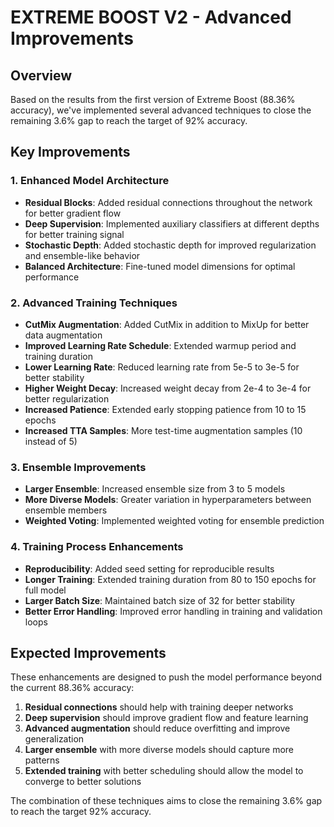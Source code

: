 # EXTREME BOOST V2 - Advanced Improvements

## Overview

Based on the results from the first version of Extreme Boost (88.36% accuracy), we've implemented several advanced techniques to close the remaining 3.6% gap to reach the target of 92% accuracy.

## Key Improvements

### 1. Enhanced Model Architecture

- **Residual Blocks**: Added residual connections throughout the network for better gradient flow
- **Deep Supervision**: Implemented auxiliary classifiers at different depths for better training signal
- **Stochastic Depth**: Added stochastic depth for improved regularization and ensemble-like behavior
- **Balanced Architecture**: Fine-tuned model dimensions for optimal performance

### 2. Advanced Training Techniques

- **CutMix Augmentation**: Added CutMix in addition to MixUp for better data augmentation
- **Improved Learning Rate Schedule**: Extended warmup period and training duration
- **Lower Learning Rate**: Reduced learning rate from 5e-5 to 3e-5 for better stability
- **Higher Weight Decay**: Increased weight decay from 2e-4 to 3e-4 for better regularization
- **Increased Patience**: Extended early stopping patience from 10 to 15 epochs
- **Increased TTA Samples**: More test-time augmentation samples (10 instead of 5)

### 3. Ensemble Improvements

- **Larger Ensemble**: Increased ensemble size from 3 to 5 models
- **More Diverse Models**: Greater variation in hyperparameters between ensemble members
- **Weighted Voting**: Implemented weighted voting for ensemble prediction

### 4. Training Process Enhancements

- **Reproducibility**: Added seed setting for reproducible results
- **Longer Training**: Extended training duration from 80 to 150 epochs for full model
- **Larger Batch Size**: Maintained batch size of 32 for better stability
- **Better Error Handling**: Improved error handling in training and validation loops

## Expected Improvements

These enhancements are designed to push the model performance beyond the current 88.36% accuracy:

1. **Residual connections** should help with training deeper networks
2. **Deep supervision** should improve gradient flow and feature learning
3. **Advanced augmentation** should reduce overfitting and improve generalization
4. **Larger ensemble** with more diverse models should capture more patterns
5. **Extended training** with better scheduling should allow the model to converge to better solutions

The combination of these techniques aims to close the remaining 3.6% gap to reach the target 92% accuracy.